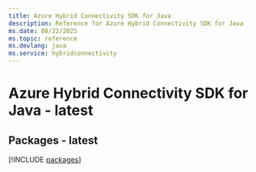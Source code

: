 ```yaml
---
title: Azure Hybrid Connectivity SDK for Java
description: Reference for Azure Hybrid Connectivity SDK for Java
ms.date: 08/22/2025
ms.topic: reference
ms.devlang: java
ms.service: hybridconnectivity
---
```

# Azure Hybrid Connectivity SDK for Java - latest
## Packages - latest
[!INCLUDE [packages](hybrid-connectivity-index.md)]